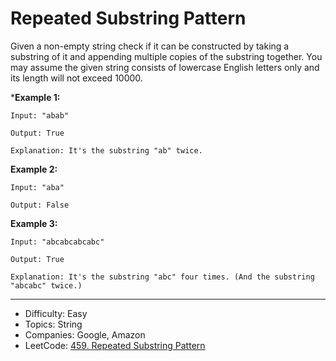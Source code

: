 # Repeated Substring Pattern

Given a non-empty string check if it can be constructed by taking a substring of it and appending multiple copies of the substring together. You may assume the given string consists of lowercase English letters only and its length will not exceed 10000.

***Example 1:**
```
Input: "abab"

Output: True

Explanation: It's the substring "ab" twice.
```
**Example 2:**
```
Input: "aba"

Output: False
```
**Example 3:**
```
Input: "abcabcabcabc"

Output: True

Explanation: It's the substring "abc" four times. (And the substring "abcabc" twice.)
```

---

* Difficulty: Easy
* Topics: String
* Companies: Google, Amazon
* LeetCode: [459. Repeated Substring Pattern](https://leetcode.com/problems/repeated-substring-pattern/description/)
